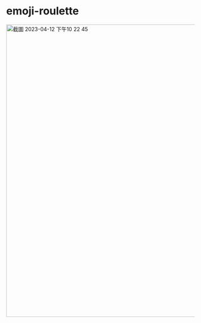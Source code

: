 # emoji-roulette
<img width="781" alt="截圖 2023-04-12 下午10 22 45" src="https://user-images.githubusercontent.com/11910067/231487802-a71f83a1-120b-4882-b5b4-3c9e5d6df9e9.png">
